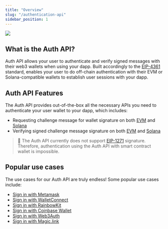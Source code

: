 ```yaml
---
title: "Overview"
slug: "/authentication-api"
sidebar_position: 1
--- 
```


![](https://files.readme.io/594b455-image.png)

## What is the Auth API?

Auth API allows your user to authenticate and verify signed messages with their web3 wallets when using your dapp. Built accordingly to the [EIP-4361](https://eips.ethereum.org/EIPS/eip-4361) standard, enables your user to do off-chain authentication with their EVM or Solana-compatible wallets to establish user sessions with your dapp.

## Auth API Features

The Auth API provides out-of-the-box all the necessary APIs you need to authenticate your user wallet to your dapp, which includes:

- Requesting challenge message for wallet signature on both [EVM](https://docs.moralis.io/reference/requestchallengeevm) and [Solana](https://docs.moralis.io/reference/requestchallengesolana)
- Verifying signed challenge message signature on both [EVM](https://swagger.moralis.io/auth/#/Challenge/verifyChallengeEvm) and [Solana](https://swagger.moralis.io/auth/#/Challenge/verifyChallengeSolana)

> 📘 The Auth API currently does not support [EIP-1271](https://eips.ethereum.org/EIPS/eip-1271) signature. Therefore, authentication using the Auth API with smart contract wallet is impossible.

## Popular use cases

The use cases for our Auth API are truly endless! Some popular use cases include:

- [Sign in with Metamask](https://docs.moralis.io/docs/sign-in-with-metamask)
- [Sign in with WalletConnect](https://docs.moralis.io/docs/sign-in-with-walletconnect)
- [Sign in with RainbowKit](https://docs.moralis.io/docs/sign-in-with-rainbowkit)
- [Sign in with Coinbase Wallet](https://docs.moralis.io/docs/sign-in-with-coinbase-wallet)
- [Sign in with Web3Auth](https://docs.moralis.io/docs/sign-in-with-web3authio)
- [Sign in with Magic.link](https://docs.moralis.io/docs/sign-in-with-magiclink)